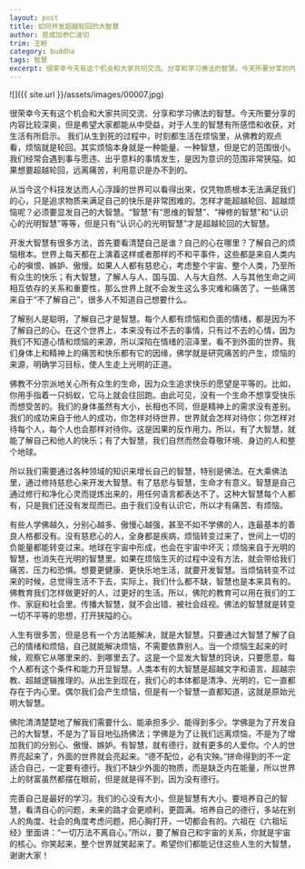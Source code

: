 ```yaml
---
layout: post
title: 如何开发超越轮回的大智慧
author: 慈成加参仁波切
trim: 王盼
category: buddha
tags: 智慧
excerpt: 很荣幸今天有这个机会和大家共同交流、分享和学习佛法的智慧。今天所要分享的内容比较深奥，但是希望大家都能从中受益，对于人生的智慧有所感悟和收获，对生活有所启示。 我们从生到死的过程中，时刻都生活在烦恼里，从佛教的观点看，烦恼就是轮回。其实烦恼本身就是一种能量、一种智慧，但是它的范围很小。我们经常会遇到事与愿违、出乎意料的事情发生，是因为意识的范围非常狭隘。如果想要超越轮回，远离痛苦，利用意识是办不到的。
---
```


![]({{ site.url }}/assets/images/00007.jpg)

很荣幸今天有这个机会和大家共同交流、分享和学习佛法的智慧。今天所要分享的内容比较深奥，但是希望大家都能从中受益，对于人生的智慧有所感悟和收获，对生活有所启示。 我们从生到死的过程中，时刻都生活在烦恼里，从佛教的观点看，烦恼就是轮回。其实烦恼本身就是一种能量、一种智慧，但是它的范围很小。我们经常会遇到事与愿违、出乎意料的事情发生，是因为意识的范围非常狭隘。如果想要超越轮回，远离痛苦，利用意识是办不到的。

从当今这个科技发达而人心浮躁的世界可以看得出來，仅凭物质根本无法满足我们的心，只是追求物质来满足自己的快乐是非常困难的。怎样才能超越轮回、超越烦恼呢？必须要显发自己的大智慧。“智慧”有“思维的智慧”、“禅修的智慧”和“认识心的光明智慧”等等，但是只有“认识心的光明智慧”才是超越轮回的大智慧。

开发大智慧有很多方法，首先要看清楚自己是谁？自己的心在哪里？了解自己的烦恼根本。世界上每天都在上演着这样或者那样的不和平事件，这些都是来自人类内心的嗔恨、嫉妒、傲慢。如果人人都有慈悲心，考虑整个宇宙、整个人类，乃至所有众生的快乐；有大智慧，了解人与人、国与国、人与大自然、人与其他生命之间相互依存的关系和重要性，那么世界上就不会发生这么多灾难和痛苦了。一些痛苦来自于“不了解自己”，很多人不知道自己想要什么。

了解别人是聪明，了解自己才是智慧。每个人都有烦恼和负面的情绪，都是因为不了解自己的心。在这个世界上，本来没有过不去的事情，只有过不去的心情，因为我们不知道心情和烦恼的来源，所以深陷在情绪的沼泽里，看不到外面的世界。我们身体上和精神上的痛苦和快乐都有它的因缘，佛学就是研究痛苦的产生，烦恼的来源，明确学习目标，使人生走上光明的正道。

佛教不分宗派地关心所有众生的生命，因为众生追求快乐的愿望是平等的。比如，你用手指着一只蚂蚁，它马上就会往回跑。由此可见，没有一个生命不想享受快乐而想受苦的。我们的身体虽然有大小，长相也不同，但是精神上的需求没有差别。我们的成功来自于他人的成功，你怎样对待世界，世界就会怎样对待你；你怎样对待每个人，每个人也会那样对待你。这是因果的反作用力。所以，有了大智慧，就能了解自己和他人的快乐；有了大智慧，我们自然而然会尊敬环境、身边的人和整个地球。

所以我们需要通过各种领域的知识来增长自己的智慧，特别是佛法。在大乘佛法里，通过修持慈悲心来开发大智慧。有了慈悲与智慧，生命才有意义。智慧是自己通过修行和净化心灵而提炼出来的，用任何语言都表达不了。这种大智慧每个人都有，只是我们还没有发现而已。由于我们没有认识它，所以才有痛苦、有烦恼。

有些人学佛越久，分别心越多、傲慢心越强，甚至不如不学佛的人，连最基本的善良人格都没有。没有慈悲心的人，全身都是疾病，烦恼转变过来了，世间上一切的负能量都能转变过来。地球在宇宙中形成，也会在宇宙中坏灭；烦恼来自于光明的智慧，也消失在光明的智慧里。如果在烦恼生灭的过程中没有方法，就会带给我们痛苦、压力和恐惧。想要更健康、更快乐地生活，就要开发智慧。当烦恼转变不过来的时候，总觉得生活不下去，实际上，我们什么都不缺，智慧也是本来具有的。佛教育我们怎样做更好的人，过更好的生活。所以，佛陀的教育可以用在我们的工作、家庭和社会里。传播大智慧，就不会出错、被社会歧视。佛法的智慧就是转变一切不平等的思想，打开狭隘的心。

人生有很多苦，但是总有一个方法能解决，就是大智慧。只要通过大智慧了解了自己的情绪和烦恼，自己就能解决烦恼，不需要依靠别人。当一个烦恼生起来的时候，观察它从哪里来的、到哪里去了。这是一个显发大智慧的窍诀，只要愿意，每个人都有这个条件和能力开显智慧。人类本有的大智慧是超越文字和语言、超越宗教、超越逻辑推理的。从出生到现在，我们心的本体都是清净、光明的，它一直都存在于内心里。偶尔我们会产生烦恼，但是有一个智慧一直都知道，这就是原始光明大智慧。

佛陀清清楚楚地了解我们需要什么、能承担多少、能得到多少。学佛是为了开发自己的大智慧，不是为了盲目地弘扬佛法；学佛是为了让我们远离烦恼，不是为了增加我们的分别心、傲慢、嫉妒。有智慧，就有德行，就有更多的人爱你。个人的世界亮起来了，外面的世界就会亮起来。“德不配位，必有灾殃。”拼命得到的不一定适合自己，一定要有德行。我们不缺少外面的物质，而是缺乏内在能量，所以世界上的财富虽然都摆在眼前，但是就是得不到，因为没有德行。

完善自己是最好的学习。我们的心没有大小，但是智慧有大小。要培养自己的智慧，看清自心的问题，未来的路才会更顺利，更圆满。培养自己的德行，多站在别人的角度、社会的角度考虑问题，把心胸打开，一切都会有的。六祖在《六祖坛经》里面讲：“一切万法不离自心。”所以，要了解自己和宇宙的关系，你就是宇宙的核心。你笑起来，整个世界就笑起来了。希望你们都能记住这些人生的大智慧，谢谢大家！
